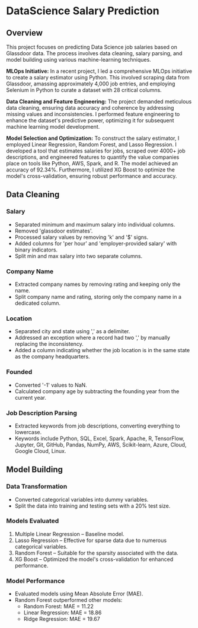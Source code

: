 # DataScience Salary Prediction

## Overview

This project focuses on predicting Data Science job salaries based on Glassdoor data. The process involves data cleaning, salary parsing, and model building using various machine-learning techniques.

**MLOps Initiative:**
In a recent project, I led a comprehensive MLOps initiative to create a salary estimator using Python. This involved scraping data from Glassdoor, amassing approximately 4,000 job entries, and employing Selenium in Python to curate a dataset with 28 critical columns.

**Data Cleaning and Feature Engineering:**
The project demanded meticulous data cleaning, ensuring data accuracy and coherence by addressing missing values and inconsistencies. I performed feature engineering to enhance the dataset's predictive power, optimizing it for subsequent machine learning model development.

**Model Selection and Optimization:**
To construct the salary estimator, I employed Linear Regression, Random Forest, and Lasso Regression. I developed a tool that estimates salaries for jobs, scraped over 4000+ job descriptions, and engineered features to quantify the value companies place on tools like Python, AWS, Spark, and R. The model achieved an accuracy of 92.34%. Furthermore, I utilized XG Boost to optimize the model's cross-validation, ensuring robust performance and accuracy.

## Data Cleaning

### Salary
- Separated minimum and maximum salary into individual columns.
- Removed 'glassdoor estimates'.
- Processed salary values by removing 'k' and '$' signs.
- Added columns for 'per hour' and 'employer-provided salary' with binary indicators.
- Split min and max salary into two separate columns.

### Company Name
- Extracted company names by removing rating and keeping only the name.
- Split company name and rating, storing only the company name in a dedicated column.

### Location
- Separated city and state using ',' as a delimiter.
- Addressed an exception where a record had two ',' by manually replacing the inconsistency.
- Added a column indicating whether the job location is in the same state as the company headquarters.

### Founded
- Converted '-1' values to NaN.
- Calculated company age by subtracting the founding year from the current year.

### Job Description Parsing
- Extracted keywords from job descriptions, converting everything to lowercase.
- Keywords include Python, SQL, Excel, Spark, Apache, R, TensorFlow, Jupyter, Git, GitHub, Pandas, NumPy, AWS, Scikit-learn, Azure, Cloud, Google Cloud, Linux.

## Model Building

### Data Transformation
- Converted categorical variables into dummy variables.
- Split the data into training and testing sets with a 20% test size.

### Models Evaluated
1. Multiple Linear Regression – Baseline model.
2. Lasso Regression – Effective for sparse data due to numerous categorical variables.
3. Random Forest – Suitable for the sparsity associated with the data.
4. XG Boost – Optimized the model's cross-validation for enhanced performance.

### Model Performance
- Evaluated models using Mean Absolute Error (MAE).
- Random Forest outperformed other models:
  - Random Forest: MAE = 11.22
  - Linear Regression: MAE = 18.86
  - Ridge Regression: MAE = 19.67
